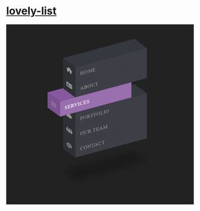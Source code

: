 # [lovely-list](t1f9YbobJ57U8Y3RC6vHnvBmy9mfqizxEi3)

![](https://github.com/TarhunchiKKK/lovely-list/blob/main/result.jpg)
